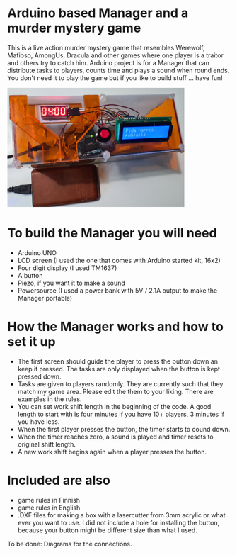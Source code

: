 # Arduino based Manager and a murder mystery game
This is a live action murder mystery game that resembles Werewolf, Mafioso, AmongUs, Dracula and other games where one player is a traitor and others try to catch him. Arduino project is for a Manager that can distribute tasks to players, counts time and plays a sound when round ends. You don't need it to play the game but if you like to build stuff ... have fun!

<img src="https://github.com/hautakan/ManagerAndGame/blob/main/TheManager-malli.png?raw=true" width="400">

# To build the Manager you will need
- Arduino UNO
- LCD screen (I used the one that comes with Arduino started kit, 16x2)
- Four digit display (I used TM1637)
- A button
- Piezo, if you want it to make a sound
- Powersource (I used a power bank with 5V / 2.1A output to make the Manager portable)

# How the Manager works and how to set it up
- The first screen should guide the player to press the button down an keep it pressed. The tasks are only displayed when the button is kept pressed down.
- Tasks are given to players randomly. They are currently such that they match my game area. Please edit the them to your liking. There are examples in the rules.
- You can set work shift length in the beginning of the code. A good length to start with is four minutes if you have 10+ players, 3 minutes if you have less.
- When the first player presses the button, the timer starts to cound down. 
- When the timer reaches zero, a sound is played and timer resets to original shift length. 
- A new work shift begins again when a player presses the button.

# Included are also
- game rules in Finnish
- game rules in English
- .DXF files for making a box with a lasercutter from 3mm acrylic or what ever you want to use. I did not include a hole for installing the button, because your button might be different size than what I used. 

To be done:
Diagrams for the connections. 
